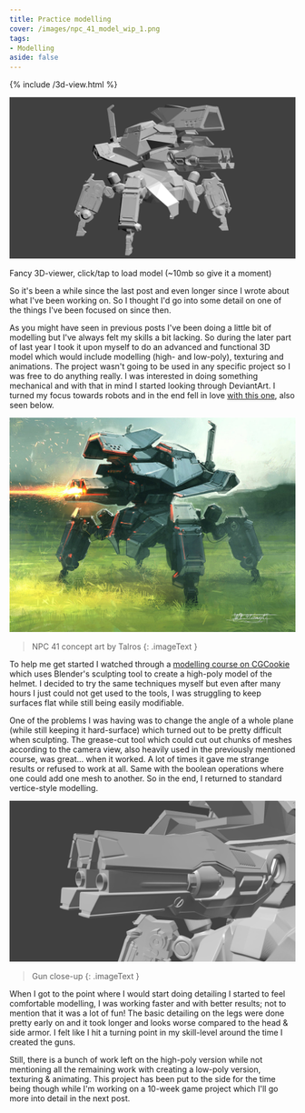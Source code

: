 ```yaml
---
title: Practice modelling
cover: /images/npc_41_model_wip_1.png
tags:
- Modelling
aside: false
---
```


{% include /3d-view.html %}
<div class='modelviewer' model='/models/npc_41.obj' texture='/models/npc_41.png' onclick="LoadModelViewer(this)">
	<div>
		<img alt="image" src="/images/npc_41_model_wip_1.png" />
		<p class="viewer_instructions">Fancy 3D-viewer, click/tap to load model (~10mb so give it a moment)</p>
	</div>
</div>

So it's been a while since the last post and even longer since I wrote about what I've been working on. So I thought I'd go into some detail on one of the things I've been focused on since then.

As you might have seen in previous posts I've been doing a little bit of modelling but I've always felt my skills a bit lacking. So during the later part of last year I took it upon myself to do an advanced and functional 3D model which would include modelling (high- and low-poly), texturing and animations. The project wasn't going to be used in any specific project so I was free to do anything really. I was interested in doing something mechanical and with that in mind I started looking through DeviantArt. I turned my focus towards robots and in the end fell in love [with this one](http://www.deviantart.com/art/NPC-41-concept-514429716), also seen below.

[![image](/images/npc_41_concept_by_talros.jpg)](/images/npc_41_concept_by_talros.jpg)

> NPC 41 concept art by Talros
{: .imageText }

To help me get started I watched through a [modelling course on CGCookie](https://cgcookie.com/course/modeling-a-sci-fi-helmet/) which uses Blender's sculpting tool to create a high-poly model of the helmet. I decided to try the same techniques myself but even after many hours I just could not get used to the tools, I was struggling to keep surfaces flat while still being easily modifiable.

One of the problems I was having was to change the angle of a whole plane (while still keeping it hard-surface) which turned out to be pretty difficult when sculpting. The grease-cut tool which could cut out chunks of meshes according to the camera view, also heavily used in the previously mentioned course, was great... when it worked. A lot of times it gave me strange results or refused to work at all. Same with the boolean operations where one could add one mesh to another. So in the end, I returned to standard vertice-style modelling.

[![image](/images/npc_41_model_wip_2.png)](/images/npc_41_model_wip_2.png)

> Gun close-up
{: .imageText }

When I got to the point where I would start doing detailing I started to feel comfortable modelling, I was working faster and with better results; not to mention that it was a lot of fun! The basic detailing on the legs were done pretty early on and it took longer and looks worse compared to the head & side armor. I felt like I hit a turning point in my skill-level around the time I created the guns.

Still, there is a bunch of work left on the high-poly version while not mentioning all the remaining work with creating a low-poly version, texturing & animating. This project has been put to the side for the time being though while I'm working on a 10-week game project which I'll go more into detail in the next post.